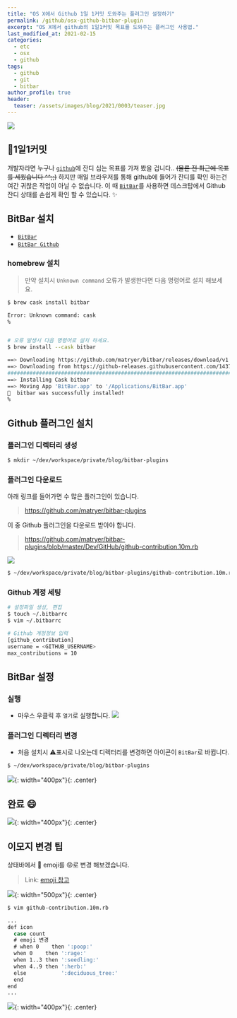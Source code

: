 ```yaml
---
title: "OS X에서 Github 1일 1커밋 도와주는 플러그인 설정하기"
permalink: /github/osx-github-bitbar-plugin
excerpt: "OS X에서 github의 1일1커밋 목표를 도와주는 플러그인 사용법."
last_modified_at: 2021-02-15
categories:
  - etc
  - osx
  - github
tags:
  - github
  - git
  - bitbar
author_profile: true
header:
  teaser: /assets/images/blog/2021/0003/teaser.jpg
---
```


![](/assets/images/blog/2021/0003/teaser.jpg)    


## 🌱1일1커밋
개발자라면 누구나 [`github`](https://github.com/godngu)에 잔디 심는 목표를 가져 봤을 겁니다.. ~~(물론 전 최근에 목표를 세웠습니다 ^^;;)~~
하지만 매일 브라우저를 통해 github에 들어가 잔디를 확인 하는건 여간 귀찮은 작업이 아닐 수 없습니다.
이 때 [`BitBar`](https://getbitbar.com/)를 사용하면 데스크탑에서 Github 잔디 상태를 손쉽게 확인 할 수 있습니다. :sparkles:  


## BitBar 설치

- [`BitBar`](https://getbitbar.com/)
- [`BitBar Github`](https://github.com/matryer/bitbar#get-started)

### homebrew 설치  
> 만약 설치시 `Unknown command` 오류가 발생한다면 다음 명령어로 설치 해보세요.

```bash
$ brew cask install bitbar

Error: Unknown command: cask
%


# 오류 발생시 다음 명령어로 설치 하세요.
$ brew install --cask bitbar

==> Downloading https://github.com/matryer/bitbar/releases/download/v1.10.1/BitBar.app.zip
==> Downloading from https://github-releases.githubusercontent.com/14376285/31e70500-3ef7-11eb-8e62-7f1ddc233681?X-Amz-Algorithm=AWS4-HMAC-SHA256&X-Am
######################################################################## 100.0%
==> Installing Cask bitbar
==> Moving App 'BitBar.app' to '/Applications/BitBar.app'
🍺  bitbar was successfully installed!
%
```

## Github 플러그인 설치
### 플러그인 디렉터리 생성
```bash
$ mkdir ~/dev/workspace/private/blog/bitbar-plugins
```

### 플러그인 다운로드
아래 링크를 들어가면 수 많은 플러그인이 있습니다.
> https://github.com/matryer/bitbar-plugins

이 중 Github 플러그인을 다운로드 받아야 합니다.
> https://github.com/matryer/bitbar-plugins/blob/master/Dev/GitHub/github-contribution.10m.rb

![](/assets/images/blog/2021/0003/image03.png)

```bash
$ ~/dev/workspace/private/blog/bitbar-plugins/github-contribution.10m.rb
```

### Github 계정 세팅
```bash
# 설정파일 생성, 편집
$ touch ~/.bitbarrc
$ vim ~/.bitbarrc

# Github 계정정보 입력
[github_contribution]
username = <GITHUB_USERNAME>
max_contributions = 10
```


## BitBar 설정
### 실행
- 마우스 우클릭 후 `열기`로 실행합니다.
![](/assets/images/blog/2021/0003/image01.png)

### 플러그인 디렉터리 변경
- 처음 설치시 :warning:표시로 나오는데 디렉터리를 변경하면 아이콘이 `BitBar`로 바뀝니다.

```bash
$ ~/dev/workspace/private/blog/bitbar-plugins
```
![](/assets/images/blog/2021/0003/image02.png){: width="400px"}{: .center}


## 완료 :smile:
![](/assets/images/blog/2021/0003/image04.png){: width="400px"}{: .center}


## 이모지 변경 팁
상태바에서 :poop: emoji를 :rage:로 변경 해보겠습니다.

> Link: [emoji 참고](https://www.webfx.com/tools/emoji-cheat-sheet/)

![](/assets/images/blog/2021/0003/image05.png){: width="500px"}{: .center}

```bash
$ vim github-contribution.10m.rb

...
def icon
  case count
  # emoji 변경
  # when 0    then ':poop:'
  when 0    then ':rage:'
  when 1..3 then ':seedling:'
  when 4..9 then ':herb:'
  else           ':deciduous_tree:'
  end
end
...
```


![](/assets/images/blog/2021/0003/image06.png){: width="400px"}{: .center}
